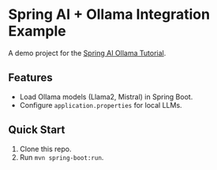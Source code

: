 # Spring AI + Ollama Integration Example  
A demo project for the [Spring AI Ollama Tutorial](https://sundrymind.com/spring-ai-tutorial-ollama-integration/).  

## Features  
- Load Ollama models (Llama2, Mistral) in Spring Boot.  
- Configure `application.properties` for local LLMs.  

## Quick Start  
1. Clone this repo.  
2. Run `mvn spring-boot:run`.  
